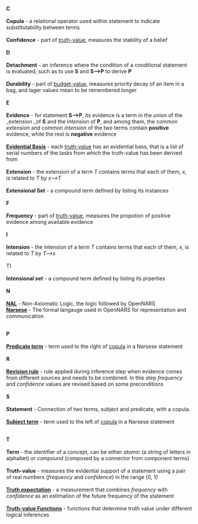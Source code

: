 **C**
<br/><br/>
**Copula** - a relational operator used within statement to indicate substitutability between terms
<br/><br/>
**Confidence** - part of [truth-value](https://github.com/opennars/opennars/wiki/Truth-Value:-Definition-and-Examples), measures the stability of a belief
<br/><br/>
**D**
<br/><br/>
**Detachment** - an inference where the condition of a conditional statement is evaluated, such as to use **S** and **S-->P** to derive **P**
<br/><br/>
**Durability** - part of [budget-value](https://github.com/opennars/opennars/wiki/Budget-Value), measures priority decay of an item in a bag, and lager values mean to be remembered longer
<br/><br/>
**E**
<br/><br/>
**Evidence** - for statement **S-->P**, its evidence is a term in the union of the _extension _of **S** and the _intension_ of **P**, and among them, the common _extension_ and common _intension_ of the two terms contain **positive** evidence, while the rest is **negative** evidence
<br/><br/>
**[Evidential Basis](https://github.com/opennars/opennars/wiki/Revision-and-Choice-Rules)** - each [truth-value](https://github.com/opennars/opennars/wiki/Truth-Value:-Definition-and-Examples) has an evidential bass, that is a list of serial numbers of the tasks from which the truth-value has been derived from
<br/><br/>
**Extension** - the extension of a term _T_ contains terms that each of them, _x_, is related to _T_ by _x-->T_
<br/><br/>
**Extensional Set** - a compound term defined by listing its instances
<br/><br/>
**F**
<br/><br/>
**Frequency** - part of [truth-value](https://github.com/opennars/opennars/wiki/Truth-Value:-Definition-and-Examples), measures the propotion of positive evidence among available evidence
<br/><br/>
**I**
<br/><br/>
**Intension** - the intension of a term _T_ contains terms that each of them, _x_, is related to _T_ by _T-->x_
<br/><br/>
T)
<br/><br/>
**Intensional set** - a compound term defined by listing its prperties
<br/><br/>
**N**
<br/><br/>
**[NAL](https://github.com/opennars/opennars/wiki/Non-Axiomatic-Logic-(NAL),-Logic-behind-OpenNARS)** - Non-Axiomatic Logic, the logic followed by OpenNARS<br/>
**[Narsese](https://github.com/opennars/opennars/wiki/Narsese-Grammar,-Language-of-OpenNARS)** - The formal langauge used in OpenNARS for representation and communication
<br/><br/>

**P**
<br/><br/>
**[Predicate term](https://github.com/opennars/opennars/wiki/Narsese-Grammar,-Language-of-OpenNARS)** - term used to the right of [copula](https://github.com/opennars/opennars/wiki/Narsese-Grammar,-Language-of-OpenNARS) in a Narsese statement
<br/><br/>
**R**
<br/><br/>
**[Revision rule](https://github.com/opennars/opennars/wiki/Revision-and-Choice-Rules)** - rule applied during inference step when evidence comes from different sources and needs to be combined. In this step _frequency_ and _confidence_ values are revised based on some preconditions
<br/><br/>
**S**
<br/><br/>
**Statement** - Connection of two terms, subject and predicate, with a copula.
<br/><br/>
**[Subject term](https://github.com/opennars/opennars/wiki/Narsese-Grammar,-Language-of-OpenNARS)** - term used to the left of [copula](https://github.com/opennars/opennars/wiki/Narsese-Grammar,-Language-of-OpenNARS) in a Narsese statement
<br/><br/>

**T**
<br/><br/>
**Term** - the identifier of a concept, can be either _atomic_ (a string of letters in alphabet) or _compound_ (composed by a connector from component terms)
<br/><br/>
**Truth-value** - measures the evidential support of a statement using a pair of real numbers (_frequency_ and _confidence_) in the range [0, 1]
<br/><br/>
**[Truth expectation](https://github.com/opennars/opennars/wiki/Revision-and-Choice-Rules)** - a measurement that combines _frequency_ with _confidence_ as an estimation of the future frequency of the statement
<br/><br/>
**[Truth-value Functions](https://github.com/opennars/opennars/wiki/Truth-Functions)** - functions that determine truth value under different logical inferences

